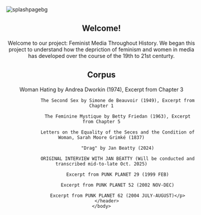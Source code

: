 <!DOCTYPE html>
<html>
    <head>
        <title>Feminist Media Throughout History</title>
        <link type="text/css" href="draft.css" rel="stylesheet" />
    </head>
    <body>
        <img src="media/splashpagebg.png" alt="splashpagebg"/>
        <header>
            <h2>Welcome!</h2>
            <p>Welcome to our project: Feminist Media Throughout History. We began this project to understand how the depriction of feminism and women in media has developed over the course of the 19th to 21st centurty.</p>
            <h2>Corpus</h2>
            <p>Woman Hating by Andrea Dworkin (1974), Excerpt from Chapter 3
                
                The Second Sex by Simone de Beauvoir (1949), Excerpt from Chapter 1
                
                The Feminine Mystique by Betty Friedan (1963), Excerpt from Chapter 5
                
                Letters on the Equality of the Seces and the Condition of Woman, Sarah Moore Grimké (1837)
                
                "Drag" by Jan Beatty (2024)
                
                ORIGINAL INTERVIEW WITH JAN BEATTY (Will be conducted and transcribed mid-to-late Oct. 2025)
                
                Excerpt from PUNK PLANET 29 (1999 FEB)
                
                Excerpt from PUNK PLANET 52 (2002 NOV-DEC)
                
                Excerpt from PUNK PLANET 62 (2004 JULY-AUGUST)</p>
        </header>
    </body>
</html>
